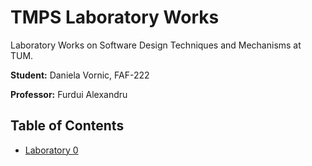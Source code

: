 # TMPS Laboratory Works

Laboratory Works on Software Design Techniques and Mechanisms at TUM.

**Student:** Daniela Vornic, FAF-222

**Professor:** Furdui Alexandru

## Table of Contents

- [Laboratory 0](lab_0/README.md)
